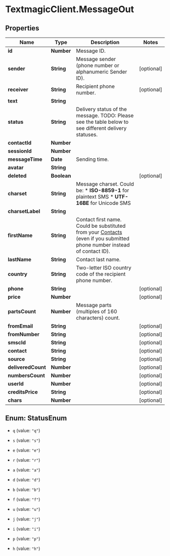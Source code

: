 # TextmagicClient.MessageOut

## Properties
Name | Type | Description | Notes
------------ | ------------- | ------------- | -------------
**id** | **Number** | Message ID. | 
**sender** | **String** | Message sender (phone number or alphanumeric Sender ID). | [optional] 
**receiver** | **String** | Recipient phone number. | [optional] 
**text** | **String** |  | 
**status** | **String** | Delivery status of the message. TODO: Please see the table below to see different delivery statuses.  | 
**contactId** | **Number** |  | 
**sessionId** | **Number** |  | 
**messageTime** | **Date** | Sending time. | 
**avatar** | **String** |  | 
**deleted** | **Boolean** |  | [optional] 
**charset** | **String** | Message charset. Could be: *   **ISO-8859-1** for plaintext SMS *   **UTF-16BE** for Unicode SMS  | 
**charsetLabel** | **String** |  | 
**firstName** | **String** | Contact first name. Could be substituted from your [Contacts](http://docs.textmagictesting.com/tag#Contacts) (even if you submitted phone number instead of contact ID).  | 
**lastName** | **String** | Contact last name. | 
**country** | **String** | Two-letter ISO country code of the recipient phone number.  | 
**phone** | **String** |  | [optional] 
**price** | **Number** |  | [optional] 
**partsCount** | **Number** | Message parts (multiples of 160 characters) count. | 
**fromEmail** | **String** |  | [optional] 
**fromNumber** | **String** |  | [optional] 
**smscId** | **String** |  | [optional] 
**contact** | **String** |  | [optional] 
**source** | **String** |  | [optional] 
**deliveredCount** | **Number** |  | [optional] 
**numbersCount** | **Number** |  | [optional] 
**userId** | **Number** |  | [optional] 
**creditsPrice** | **String** |  | [optional] 
**chars** | **Number** |  | [optional] 


<a name="StatusEnum"></a>
## Enum: StatusEnum


* `q` (value: `"q"`)

* `s` (value: `"s"`)

* `e` (value: `"e"`)

* `r` (value: `"r"`)

* `a` (value: `"a"`)

* `d` (value: `"d"`)

* `b` (value: `"b"`)

* `f` (value: `"f"`)

* `u` (value: `"u"`)

* `j` (value: `"j"`)

* `i` (value: `"i"`)

* `p` (value: `"p"`)

* `h` (value: `"h"`)




